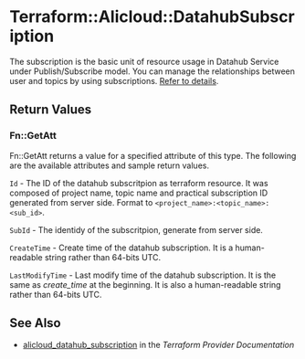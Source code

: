# Terraform::Alicloud::DatahubSubscription

The subscription is the basic unit of resource usage in Datahub Service under Publish/Subscribe model. You can manage the relationships between user and topics by using subscriptions. [Refer to details](https://help.aliyun.com/document_detail/47440.html).

## Return Values

### Fn::GetAtt

Fn::GetAtt returns a value for a specified attribute of this type. The following are the available attributes and sample return values.

`Id` - The ID of the datahub subscritpion as terraform resource. It was composed of project name, topic name and practical subscription ID generated from server side. Format to `<project_name>:<topic_name>:<sub_id>`.

`SubId` - The identidy of the subscritpion, generate from server side.

`CreateTime` - Create time of the datahub subscription. It is a human-readable string rather than 64-bits UTC.

`LastModifyTime` - Last modify time of the datahub subscription. It is the same as *create_time* at the beginning. It is also a human-readable string rather than 64-bits UTC.

## See Also

* [alicloud_datahub_subscription](https://www.terraform.io/docs/providers/alicloud/r/datahub_subscription.html) in the _Terraform Provider Documentation_